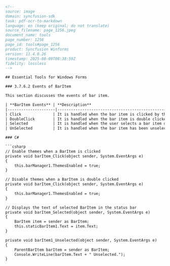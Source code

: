 ```html
<!-- 
source: image
domain: syncfusion-sdk
task: pdf-ocr-to-markdown
language: en (keep original; do not translate)
source_filename: page_1256.jpeg
document_name: tools
page_number: 1256
page_id: tools#page_1256
product: Syncfusion Winforms
version: 11.4.0.26
timestamp: 2025-08-09T08:38:59Z
fidelity: lossless
-->

## Essential Tools for Windows Forms

### 3.7.6.2 Events of BarItem

This section discusses the events of bar item.

| **BarItem Events** | **Description**                                                                 |
|---------------------|---------------------------------------------------------------------------------|
| Click              | It is handled when the bar item is clicked by the user.                     |
| DoubleClick        | It is handled when the bar item is double clicked by the user.              |
| Selected           | It is handled when the user selects a bar item during menu navigation using mouse or keyboard. |
| UnSelected         | It is handled when the bar item has been unselected during menu navigation using mouse or keyboard. |

### C#

```csharp
// Enable themes when a BarItem is clicked
private void barItem_Click(object sender, System.EventArgs e)
{
    this.barManager1.ThemesEnabled = true;
}

// Disable themes when a BarItem is double clicked
private void barItem_Click(object sender, System.EventArgs e)
{
    this.barManager1.ThemesEnabled = true;
}

// Displays the text of selected BarItem in the status bar
private void barItem_Selected(object sender, System.EventArgs e)
{
    BarItem item = sender as BarItem;
    this.staticBarItem1.Text = item.Text;
}

private void barItem1_Unselected(object sender, System.EventArgs e)
{
    ParentBarItem barItem = sender as BarItem;
    Console.WriteLine(barItem.Text + " Unselected.");
}
```
```